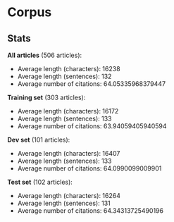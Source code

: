 # Corpus #

## Stats ##

**All articles** (506 articles):

- Average length (characters): 16238
- Average length (sentences): 132
- Average number of citations: 64.05335968379447

**Training set** (303 articles):

- Average length (characters): 16172
- Average length (sentences): 133
- Average number of citations: 63.94059405940594

**Dev set** (101 articles):

- Average length (characters): 16407
- Average length (sentences): 133
- Average number of citations: 64.0990099009901

**Test set** (102 articles):

- Average length (characters): 16264
- Average length (sentences): 131
- Average number of citations: 64.34313725490196

